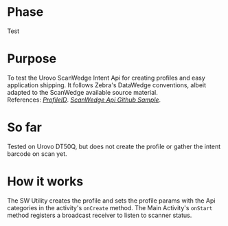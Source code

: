 # Phase
Test

# Purpose
To test the Urovo ScanWedge Intent Api for creating profiles and easy application shipping.  It follows Zebra's DataWedge conventions, albeit adapted to the ScanWedge available source material.<br>
References:  *[ProfileID](https://en.urovo.com/developer/android/device/scanner/configuration/PropertyID.html#USPS_4STATE_ENABLE)*.
*[ScanWedge Api Github Sample](https://github.com/urovosamples/ScanWedgeAPIsSample/blob/main/src/main/java/com/ubx/scanwedge/intentapi/MainActivity.java)*.

# So far
Tested on Urovo DT50Q, but does not create the profile or gather the intent barcode on scan yet.

# How it works
The SW Utility creates the profile and sets the profile params with the Api categories in the activity's `onCreate` method.  The Main Activity's `onStart` method registers a broadcast receiver to listen to scanner status.
